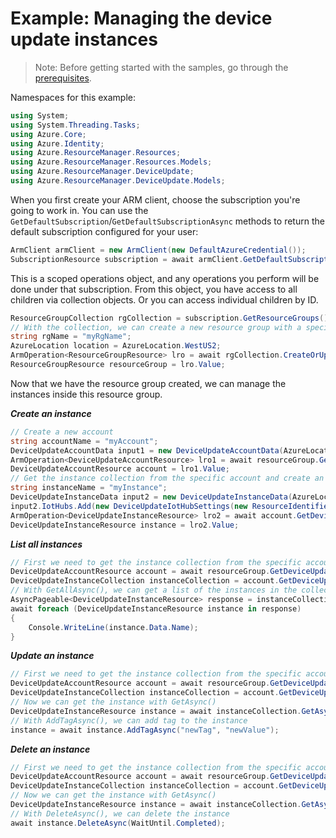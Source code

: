 # Example: Managing the device update instances

>Note: Before getting started with the samples, go through the [prerequisites](https://github.com/Azure/azure-sdk-for-net/tree/main/sdk/resourcemanager/Azure.ResourceManager#prerequisites).

Namespaces for this example:
```C# Snippet:Manage_Instances_Namespaces
using System;
using System.Threading.Tasks;
using Azure.Core;
using Azure.Identity;
using Azure.ResourceManager.Resources;
using Azure.ResourceManager.Resources.Models;
using Azure.ResourceManager.DeviceUpdate;
using Azure.ResourceManager.DeviceUpdate.Models;
```

When you first create your ARM client, choose the subscription you're going to work in. You can use the `GetDefaultSubscription`/`GetDefaultSubscriptionAsync` methods to return the default subscription configured for your user:

```C# Snippet:Readme_DefaultSubscription
ArmClient armClient = new ArmClient(new DefaultAzureCredential());
SubscriptionResource subscription = await armClient.GetDefaultSubscriptionAsync();
```

This is a scoped operations object, and any operations you perform will be done under that subscription. From this object, you have access to all children via collection objects. Or you can access individual children by ID.

```C# Snippet:Readme_GetResourceGroupCollection
ResourceGroupCollection rgCollection = subscription.GetResourceGroups();
// With the collection, we can create a new resource group with a specific name
string rgName = "myRgName";
AzureLocation location = AzureLocation.WestUS2;
ArmOperation<ResourceGroupResource> lro = await rgCollection.CreateOrUpdateAsync(WaitUntil.Completed, rgName, new ResourceGroupData(location));
ResourceGroupResource resourceGroup = lro.Value;
```

Now that we have the resource group created, we can manage the instances inside this resource group.

***Create an instance***

```C# Snippet:Managing_Instances_CreateAnInstance
// Create a new account
string accountName = "myAccount";
DeviceUpdateAccountData input1 = new DeviceUpdateAccountData(AzureLocation.WestUS2);
ArmOperation<DeviceUpdateAccountResource> lro1 = await resourceGroup.GetDeviceUpdateAccounts().CreateOrUpdateAsync(WaitUntil.Completed, accountName, input1);
DeviceUpdateAccountResource account = lro1.Value;
// Get the instance collection from the specific account and create an instance
string instanceName = "myInstance";
DeviceUpdateInstanceData input2 = new DeviceUpdateInstanceData(AzureLocation.WestUS2);
input2.IotHubs.Add(new DeviceUpdateIotHubSettings(new ResourceIdentifier("/subscriptions/.../resourceGroups/.../providers/Microsoft.Devices/IotHubs/...")));
ArmOperation<DeviceUpdateInstanceResource> lro2 = await account.GetDeviceUpdateInstances().CreateOrUpdateAsync(WaitUntil.Completed, instanceName, input2);
DeviceUpdateInstanceResource instance = lro2.Value;
```

***List all instances***

```C# Snippet:Managing_Instances_ListAllInstances
// First we need to get the instance collection from the specific account
DeviceUpdateAccountResource account = await resourceGroup.GetDeviceUpdateAccounts().GetAsync("myAccount");
DeviceUpdateInstanceCollection instanceCollection = account.GetDeviceUpdateInstances();
// With GetAllAsync(), we can get a list of the instances in the collection
AsyncPageable<DeviceUpdateInstanceResource> response = instanceCollection.GetAllAsync();
await foreach (DeviceUpdateInstanceResource instance in response)
{
    Console.WriteLine(instance.Data.Name);
}
```

***Update an instance***

```C# Snippet:Managing_Instances_UpdateAnInstance
// First we need to get the instance collection from the specific account
DeviceUpdateAccountResource account = await resourceGroup.GetDeviceUpdateAccounts().GetAsync("myAccount");
DeviceUpdateInstanceCollection instanceCollection = account.GetDeviceUpdateInstances();
// Now we can get the instance with GetAsync()
DeviceUpdateInstanceResource instance = await instanceCollection.GetAsync("myInstance");
// With AddTagAsync(), we can add tag to the instance
instance = await instance.AddTagAsync("newTag", "newValue");
```

***Delete an instance***

```C# Snippet:Managing_Instances_DeleteAnInstance
// First we need to get the instance collection from the specific account
DeviceUpdateAccountResource account = await resourceGroup.GetDeviceUpdateAccounts().GetAsync("myAccount");
DeviceUpdateInstanceCollection instanceCollection = account.GetDeviceUpdateInstances();
// Now we can get the instance with GetAsync()
DeviceUpdateInstanceResource instance = await instanceCollection.GetAsync("myInstance");
// With DeleteAsync(), we can delete the instance
await instance.DeleteAsync(WaitUntil.Completed);
```
